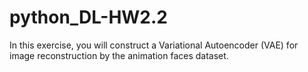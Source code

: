 # python_DL-HW2.2

In this exercise, you will construct a Variational Autoencoder (VAE) for image reconstruction by the animation faces dataset.
